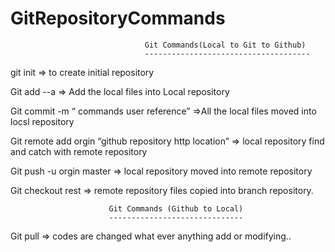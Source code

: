# GitRepositoryCommands

                                  Git Commands(Local to Git to Github)
                                  -------------------------------------

git init  			=> to create initial repository

Git add --a   		=> Add the local files into Local repository

Git commit -m  “ commands user reference”   =>All the local files moved into locsl repository

Git remote  add orgin “github repository http location”	=> local repository find and catch with remote repository

Git push -u orgin master			=> local repository moved into remote repository

Git checkout rest				=> remote repository files copied into branch repository. 


                          Git Commands (Github to Local)
                          ------------------------------

Git pull				=> codes are changed what ever anything add or modifying..
